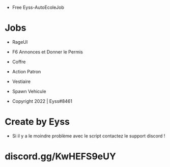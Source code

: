 - Free Eyss-AutoEcoleJob 

# Jobs

- RageUI
- F6 Annonces et Donner le Permis 
- Coffre
- Action Patron
- Vestiaire
- Spawn Vehicule


- Copyright 2022 | Eyss#8461

# Create by Eyss 

- Si il y a le moindre problème avec le script contactez le support discord !

# discord.gg/KwHEFS9eUY
